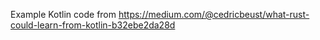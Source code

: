 Example Kotlin code from https://medium.com/@cedricbeust/what-rust-could-learn-from-kotlin-b32ebe2da28d
